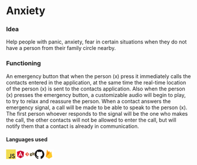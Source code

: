 # Anxiety

### Idea
Help people with panic, anxiety, fear in certain situations when they do not have a person from their family circle nearby.

### Functioning
An emergency button that when the person (x) press it immediately calls the contacts entered in the application, at the same time the real-time location of the person (x) is sent to the contacts application.
Also when the person (x) presses the emergency button, a customizable audio will begin to play, to try to relax and reassure the person.
When a contact answers the emergency signal, a call will be made to be able to speak to the person (x). The first person whoever responds to the signal will be the one who makes the call, the other contacts will not be allowed to enter the call, but will notify them that a contact is already in communication.

#### Languages used

<img align="left" alt="JavaScript" width="26px" src="https://raw.githubusercontent.com/github/explore/80688e429a7d4ef2fca1e82350fe8e3517d3494d/topics/javascript/javascript.png" />
<img align="left" alt="Angular" width="26px" src="https://raw.githubusercontent.com/github/explore/80688e429a7d4ef2fca1e82350fe8e3517d3494d/topics/angular/angular.png" />
<img align="left" alt="Git" width="26px" src="https://raw.githubusercontent.com/github/explore/80688e429a7d4ef2fca1e82350fe8e3517d3494d/topics/git/git.png" />
<img align="left" alt="GitHub" width="26px" src="https://raw.githubusercontent.com/github/explore/78df643247d429f6cc873026c0622819ad797942/topics/github/github.png" />
<img align="left" alt="Firebase" width="26px" src="https://raw.githubusercontent.com/github/explore/80688e429a7d4ef2fca1e82350fe8e3517d3494d/topics/firebase/firebase.png" />

